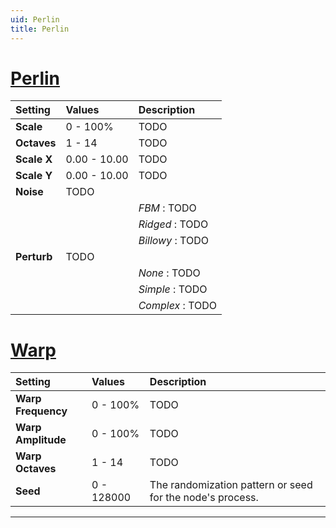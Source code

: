 ```yaml
---
uid: Perlin
title: Perlin
---
```


# [Perlin](#tab/tabid-a)
| Setting     | Values       | Description      |
| :---------- | :----------- | :--------------- |
| **Scale**   | 0 - 100%     | TODO             |
| **Octaves** | 1 - 14       | TODO             |
| **Scale X** | 0.00 - 10.00 | TODO             |
| **Scale Y** | 0.00 - 10.00 | TODO             |
| **Noise**   | TODO         |
|             |              | *FBM* : TODO     |
|             |              | *Ridged* : TODO  |
|             |              | *Billowy* : TODO |
| **Perturb** | TODO         |
|             |              | *None* : TODO    |
|             |              | *Simple* : TODO  |
|             |              | *Complex* : TODO |

# [Warp](#tab/tabid-b)
| Setting            | Values     | Description                                               |
| :----------------- | :--------- | :-------------------------------------------------------- |
| **Warp Frequency** | 0 - 100%   | TODO                                                      |
| **Warp Amplitude** | 0 - 100%   | TODO                                                      |
| **Warp Octaves**   | 1 - 14     | TODO                                                      |
| **Seed**           | 0 - 128000 | The randomization pattern or seed for the node's process. |




***

<!--examples-->
